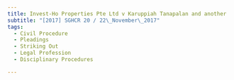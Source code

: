 ```yaml
---
title: Invest-Ho Properties Pte Ltd v Karuppiah Tanapalan and another 
subtitle: "[2017] SGHCR 20 / 22\_November\_2017"
tags:
  - Civil Procedure
  - Pleadings
  - Striking Out
  - Legal Profession
  - Disciplinary Procedures

---
```


